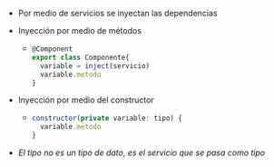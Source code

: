 - Por medio de servicios se inyectan las dependencias

- Inyección por medio de métodos

  - ```JavaScript
    @Component
    export class Componente{
      variable = inject(servicio)
      variable.metodo
    }
    ```

- Inyección por medio del constructor

  - ```JavaScript
    constructor(private variable: tipo) {
      variable.metodo
    }

    ```

- _El tipo no es un tipo de dato, es el servicio que se pasa como tipo_
